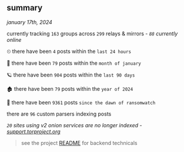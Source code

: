 
## summary
_january 17th, 2024_

currently tracking `163` groups across `299` relays & mirrors - _`88` currently online_

⏲ there have been `4` posts within the `last 24 hours`

🦈 there have been `79` posts within the `month of january`

🪐 there have been `904` posts within the `last 90 days`

🏚 there have been `79` posts within the `year of 2024`

🦕 there have been `9361` posts `since the dawn of ransomwatch`

there are `96` custom parsers indexing posts

_`20` sites using v2 onion services are no longer indexed - [support.torproject.org](https://support.torproject.org/onionservices/v2-deprecation/)_

> see the project [README](https://github.com/joshhighet/ransomwatch#ransomwatch--) for backend technicals
